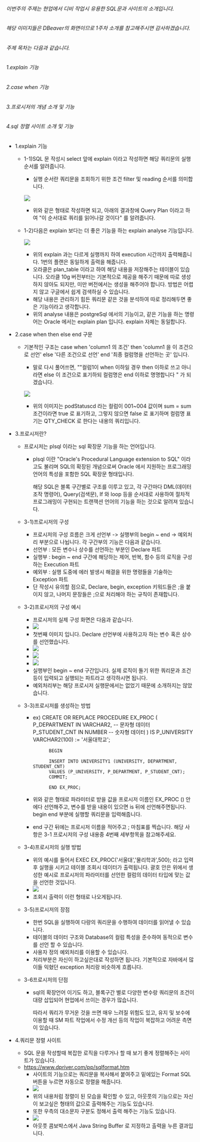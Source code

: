 ###### 이번주의 주제는 현업에서 디비 작업시 유용한 SQL문과 사이트의 소개입니다.

###### 해당 이미지들은 DBeaver의 화면이므로 1주차 소개를 참고해주시면 감사하겠습니다.

###### 



###### 주제 목차는 다음과 같습니다.

###### 1.explain 기능

###### 2.case when 기능

###### 3.프로시저의 개념 소개 및 기능

###### 4.sql 정렬 사이트 소개 및 기능



* 1.explain 기능

  - 1-1)SQL  문 작성시 select 앞에 explain 이라고 작성하면 해당 쿼리문의 실행 순서를 알려줍니다.

    - 실행 순서란 쿼리문을 조회하기 위한 조건 filter 및 reading 순서를 의미합니다.

    ![](https://user-images.githubusercontent.com/77149239/118398118-25c3c700-b692-11eb-86b9-27480ec9a9cf.PNG)

    - 위와 같은 형태로 작성하면 되고, 아래의 결과창에 Query Plan 이라고 하여 "이 순서대로 쿼리를 읽어나갈 것이다" 를 알려줍니다.

      

  - 1-2)다음은 explain 보다는 더 좋은 기능을 하는 explain analyse 기능입니다.

    ![](https://user-images.githubusercontent.com/77149239/118398121-278d8a80-b692-11eb-8643-cec5bd9cbbf1.PNG)

    * 위의 explain 과는 다르게 실행까지 하여 execution 시간까지 출력해줍니다. 1번의 플랜은 동일하게 출력을 해줍니다.
    * 오라클은 plan_table 이라고 하여 해당 내용을 저장해주는 테이블이 있습니다. 오라클 10g 버전부터는 기본적으로 제공을 해주기 때문에 따로 생성하지 않아도 되지만, 미만 버전에서는 생성을 해주어야 합니다. 방법은 어렵지 않고 구글에서 쉽게 검색하실 수 있습니다.
    * 해당 내용은 관리하기 힘든 쿼리문 같은 것을 분석하여 따로 정리해두면 좋은 기능이라고 생각합니다.
    * 위의 analyse 내용은 postgreSql 에서의 기능이고, 같은 기능을 하는 명령어는 Oracle 에서는 explain plan  입니다. explain 자체는 동일합니다.



* 2.case when then else end 구문

  * 기본적인 구조는 case when 'column1 의 조건'  then 'column1 을 이 조건으로 선언'  else '다른 조건으로 선언' end '최종 컬럼명을 선언하는 곳' 입니다.

    * 말로 다시 풀어쓰면, ""컬럼1이 when  이하일 경우 then  이하로 쓰고 아니라면 else 이 조건으로 표기하되 컬럼명은 end 이하로 명명합니다 " 가 되겠습니다.

    ![](https://user-images.githubusercontent.com/77149239/118398127-2bb9a800-b692-11eb-8432-a7305b1f5d55.PNG)

    * 위의 이미지는 podStatuscd 라는 컬럼이 001~004 값이며 sum = sum 조건이라면 true 로 표기하고, 그렇지 않으면 false 로 표기하며 컬럼명 표기는 QTY_CHECK 로 한다는 내용의 쿼리입니다.



* 3.프로시저란?

  * 프로시저는 plsql 이라는 sql 확장문 기능을 하는 언어입니다.

    * plsql 이란 "Oracle's Procedural Language extension to SQL" 이라고도 불리며 SQL의 확장된 개념으로써 Oracle 에서 지원하는 프로그래밍 언어의 특성을 포함한 SQL 확장문 형태입니다.

      해당 SQL은 블록 구간별로 구조를 이루고 있고, 각 구간마다 DML(데이터 조작 명령어), Query(검색문), If 와 loop 등을 순서대로 사용하여 절차적 프로그래밍이 구현되는 트랜잭션 언어의 기능을 하는 것으로 알려져 있습니다.

      

  * 3-1)프로시저의 구성

    * 프로시저의 구성 흐름은 크게 선언부 -> 실행부의 begin ~ end -> 예외처리 부분으로 나뉩니다.
      각 구간부의 기능은 다음과 같습니다.
    * 선언부 : 모든 변수나 상수를 선언하는 부분인 Declare 파트
    * 실행부 : begin ~ end 구간에 해당하는 제어, 반복, 함수 등의 로직을 구성하는 Execution 파트
    * 예외부 : 실행 도중에 에러 발생시 해결을 위한 명령들을 기술하는 Exception 파트
    * 단 작성시 유의할 점으로, Declare, begin, exception 키워드들은 ;을 붙이지 않고, 나머지 문장들은 ;으로 처리해야 하는 규칙이 존재합니다.

  

  * 3-2)프로시저의 구성 예시
    * 프로시저의 실제 구성 화면은 다음과 같습니다.
    * ![](https://user-images.githubusercontent.com/77149239/118398103-193f6e80-b692-11eb-9e9e-c4bae489e5a9.PNG)
    * 첫번째 이미지 입니다. Declare 선언부에 사용하고자 하는 변수 혹은 상수를 선언했습니다.
    * ![](https://user-images.githubusercontent.com/77149239/118398107-1d6b8c00-b692-11eb-89d7-51f1aeebf6b2.PNG)
    * ![](https://user-images.githubusercontent.com/77149239/118398109-1f354f80-b692-11eb-841e-1f8f685cc5cf.PNG)
    * ![](https://user-images.githubusercontent.com/77149239/118398112-2197a980-b692-11eb-8ddd-df096a702af2.PNG)
    * 실행부인 begin ~ end 구간입니다. 실제 로직이 돌기 위한 쿼리문과 조건 등이 입력되고 실행되는 파트라고 생각하시면 됩니다.
    * 예외처리부는 해당 프로시저 실행문에서는 없었기 때문에 소개하지는 않았습니다.

  

  * 3-3)프로시저를 생성하는 방법

    * ex)	CREATE OR REPLACE PROCEDURE EX_PROC
        				(
        				   P_DEPARTMENT IN VARCHAR2,  -- 문자형 데이터
        				   P_STUDENT_CNT IN NUMBER    -- 숫자형 데이터
        				)
        				IS
        				P_UNIVERSITY VARCHAR2(100)  := '서울대학교';

      			BEGIN
      	
      			INSERT INTO UNIVERSITY1 (UNIVERSITY, DEPARTMENT, STUDENT_CNT)
      			VALUES (P_UNIVERSITY, P_DEPARTMENT, P_STUDENT_CNT);
      			COMMIT;
      	
      			END EX_PROC;

    * 위와 같은 형태로 파라미터로 받을 값을 프로시저 이름인 EX_PROC () 안에다 선언해주고, 변수를 받을 내용이 있으면 is 뒤에 선언해주면됩니다. begin end 부분에 실행할 쿼리문을 입력해줍니다.

    * end 구간 뒤에는 프로시저 이름을 적어주고 ; 마침표를 찍습니다. 해당 사항은 3-1 프로시저의 구성 내용중 4번째 세부항목을 참고해주세요.

      

  * 3-4)프로시저의 실행 방법

    * 위의 예시를 들어서 EXEC EX_PROC('서울대','물리학과',500); 라고 입력후 실행을 시키고 테이블 조회시 데이터가 출력됩니다. 괄호 안은 위에서 생성한 예시로 프로시저의 파라미터를 선언한 컬럼의 데이터 타입에 맞는 값을 선언한 것입니다.
    * ![](https://user-images.githubusercontent.com/77149239/118398918-9f10e900-b695-11eb-8b24-6e5be51f219c.png)
    * 조회시 출력이 이런 형태로 나오게됩니다.

    

  * 3-5)프로시저의 장점

    * 한번 SQL을 실행하여 다량의 쿼리문을 수행하여 데이터를 읽어낼 수 있습니다.
    * 테이블의 데이터 구조와 Database의 컬럼 특성을 준수하여 동적으로 변수를 선언 할 수 있습니다.
    * 사용자 정의 예외처리를 이용할 수 있습니다.
    * 처리부분은 자신이 하고싶은대로 작성하면 됩니다. 기본적으로 자바에서 많이들 익혔던  exception 처리랑 비슷하게 흐릅니다.

    

  * 3-6프로시저의 단점

    * sql의 확장언어 이기도 하고, 블록구간 별로 다양한 변수랑 쿼리문의 조건이 대량 삽입되어 현업에서 쓰이는 경우가 많습니다.	

      따라서 쿼리가 무거운 것을 쓰면 매우 느려질 위험도 있고, 유지 및 보수에 이용할 때 SM 파트 작업에서 수정 개선 등의 작업이 복잡하고 어려운 측면이 있습니다.



* 4.쿼리문 정렬 사이트
  * SQL 문을 작성할때 복잡한 로직을 다루거나 할 때 보기 좋게 정렬해주는 사이트가 있습니다.
  * https://www.dpriver.com/pp/sqlformat.htm
    * 사이트의 기능으로는 쿼리문을 복사해서 붙여주고 밑에있는 Format SQL 버튼을 누르면 자동으로 정렬을 해줍니다.
    * ![](https://user-images.githubusercontent.com/77149239/118398173-63285480-b692-11eb-94b2-76614c339b0e.PNG)
    * 위의 내용처럼 정렬이 된 모습을 확인할 수 있고, 아웃풋의 기능으로는 자신이 보고싶은 형태의 값으로 출력해주는 기능도 있습니다.
    * 또한 우측의 대소문자 구분도 정해서 출력 해주는 기능도 있습니다.
    * ![](https://user-images.githubusercontent.com/77149239/118398185-6de2e980-b692-11eb-87c5-2feed6d542bd.PNG)
    * 아웃풋 콤보박스에서 Java String Buffer 로 지정하고 출력을 누른 결과입니다.

